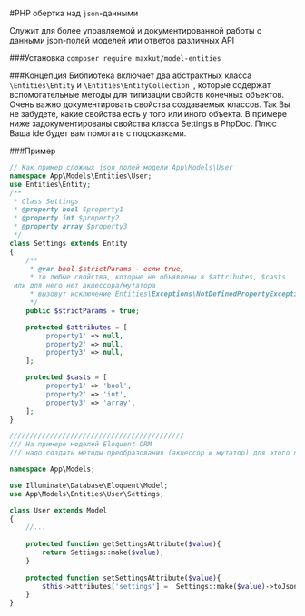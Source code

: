 #PHP обертка над `json`-данными

Служит для более управляемой и документированной работы с данными json-полей моделей или ответов различных API

###Установка
`composer require maxkut/model-entities`

###Концепция
Библиотека включает два абстрактных класса `\Entities\Entity` и `\Entities\EntityCollection
`, которые содержат вспомогательные методы для типизации свойств конечных объектов.
Очень важно документировать свойства создаваемых классов. Так Вы не забудете, какие свойства есть у того или иного объекта. В примере ниже задокументированы свойства класса Settings в PhpDoc. Плюс Ваша ide будет вам помогать с подсказками.

###Пример
```PHP
// Как пример сложных json полей модели App\Models\User
namespace App\Models\Entities\User;
use Entities\Entity;
/**
 * Class Settings
 * @property bool $property1
 * @property int $property2
 * @property array $property3
 */
class Settings extends Entity
{
    /**
     * @var bool $strictParams - если true, 
     * то любые свойства, которые не объявлены в $attributes, $casts
 или для него нет акцессора/мутатора 
     * вызовут исключение Entities\Exceptions\NotDefinedPropertyException
     */
    public $strictParams = true;

    protected $attributes = [
        'property1' => null,
        'property2' => null,
        'property3' => null,
    ];

    protected $casts = [
        'property1' => 'bool',
        'property2' => 'int',
        'property3' => 'array',
    ];
}

///////////////////////////////////////////
/// На примере моделей Eloquent ORM 
/// надо создать методы преобразования (акцессор и мутатор) для этого поля

namespace App\Models;

use Illuminate\Database\Eloquent\Model;
use App\Models\Entities\User\Settings;

class User extends Model
{
    //...
    
    protected function getSettingsAttribute($value){
        return Settings::make($value);
    }
    
    protected function setSettingsAttribute($value){
        $this->attributes['settings'] =  Settings::make($value)->toJson();
    }
}
```
